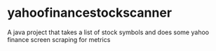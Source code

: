 yahoofinancestockscanner
========================

A java project that takes a list of stock symbols and does some yahoo finance screen scraping for metrics
